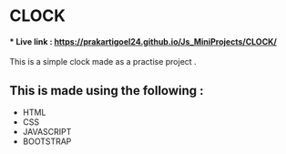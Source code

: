 #  CLOCK

#### * Live link :  https://prakartigoel24.github.io/Js_MiniProjects/CLOCK/

This is a simple clock made as a practise project . 

## This is made using the following : 
- HTML
- CSS
- JAVASCRIPT
- BOOTSTRAP
